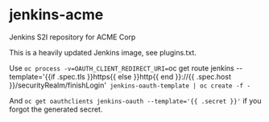 # jenkins-acme
Jenkins S2I repository for ACME Corp

This is a heavily updated Jenkins image, see plugins.txt.

Use `oc process -v=OAUTH_CLIENT_REDIRECT_URI=`oc get route jenkins --template='{{if .spec.tls }}https{{ else }}http{{ end }}://{{ .spec.host }}/securityRealm/finishLogin'` jenkins-oauth-template | oc create -f -`

And `oc get oauthclients jenkins-oauth --template='{{ .secret }}'` if you forgot the generated secret.
